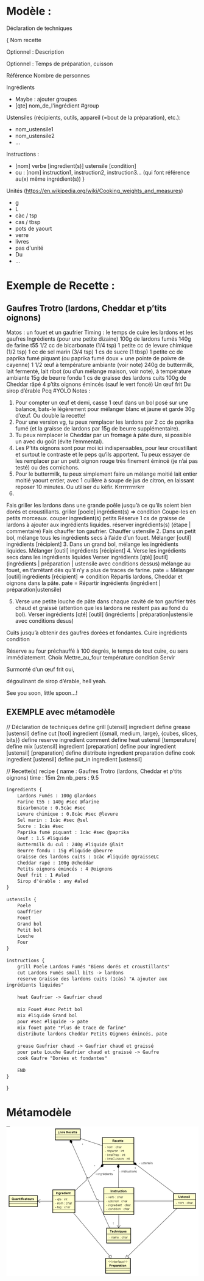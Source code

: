 # Modèle : 

Déclaration de techniques

{
Nom recette

Optionnel : Description

Optionnel : Temps de préparation, cuisson

Référence Nombre de personnes

Ingrédients
- Maybe : ajouter groupes
- [qte] nom_de_l'ingrédient #group

Ustensiles (récipients, outils, appareil (=bout de la préparation), etc.): 
- nom_ustensile1
- nom_ustensile2
- ...

Instructions : 
- [nom] verbe [ingredient(s)] ustensile [condition]
- ou : [nom] instruction1, instruction2, instruction3... (qui font référence au(x) même ingrédient(s))
}





Unités (https://en.wikipedia.org/wiki/Cooking_weights_and_measures)
- g
- L
- càc / tsp
- cas / tbsp
- pots de yaourt
- verre
- livres
- pas d'unité
- Du
- ...

# Exemple de Recette : 

## Gaufres Trotro (lardons, Cheddar et p’tits oignons)

Matos : un fouet et un gaufrier
Timing : le temps de cuire les lardons et les gaufres
Ingrédients (pour une petite dizaine)
100g de lardons fumés
140g de farine t55
1/2 cc de bicarbonate (1/4 tsp)
1 petite cc de levure chimique (1/2 tsp)
1 cc de sel marin (3/4 tsp)
1 cs de sucre (1 tbsp)
1 petite cc de paprika fumé piquant (ou paprika fumé doux + une pointe de poivre de cayenne)
1 1/2 œuf à température ambiante (voir note)
240g de buttermilk, lait fermenté, lait ribot (ou d’un mélange maison, voir note), à température ambiante
15g de beurre fondu
1 cs de graisse des lardons cuits
100g de Cheddar râpé
4 p’tits oignons émincés (sauf le vert foncé)
Un œuf frit
Du sirop d’érable
Pcq #YOLO
Notes :
1. Pour compter un œuf et demi, casse 1 œuf dans un bol posé sur une balance, bats-le légèrement pour mélanger blanc et jaune et garde 30g d’œuf. Ou double la recette!
2. Pour une version vg, tu peux remplacer les lardons par 2 cc de paprika fumé (et la graisse de lardons par 15g de beurre supplémentaire).
3. Tu peux remplacer le Cheddar par un fromage à pâte dure, si possible un avec du goût (évite l’emmental).
4. Les P’tits oignons sont pour moi ici indispensables, pour leur croustillant et surtout le contraste et le peps qu’ils apportent. Tu peux essayer de les remplacer par un petit oignon rouge très finement émincé (je n’ai pas testé) ou des cornichons.
5. Pour le buttermilk, tu peux simplement faire un mélange moitié lait entier moitié yaourt entier, avec 1 cuillère à soupe de jus de citron, en laissant reposer 10 minutes. Ou utiliser du kéfir.
Krrrrrrrrrkrr
1.
Fais griller les lardons dans une grande poêle jusqu’à ce qu’ils soient bien dorés et croustillants.
griller [poele] ingrédient(s) => condition
Coupe-les en petits morceaux.
couper ingredient(s) petits
Réserve 1 cs de graisse de lardons à ajouter aux ingrédients liquides.
réserver ingrédients(s) (étape | commentaire)
Fais chauffer ton gaufrier.
Chauffer ustensile
2. Dans un petit bol, mélange tous les ingrédients secs à l’aide d’un fouet.
Mélanger [outil] ingrédients [récipient]
3. Dans un grand bol, mélange les ingrédients liquides.
Mélanger [outil] ingrédients [récipient]
4. Verse les ingrédients secs dans les ingrédients liquides
Verser ingrédients [qté] [outil] (ingrédients | préparation | ustensile avec conditions dessus)
mélange au fouet, en t’arrêtant dès qu’il n’y a plus de traces de farine. 
pate = Mélanger [outil] ingrédients [récipient] => condition
Répartis lardons, Cheddar et oignons dans la pâte.
pate = Répartir ingrédients (ingrédient | préparation|ustensile)

5. Verse une petite louche de pâte dans chaque cavité de ton gaufrier très chaud et graissé (attention que les lardons ne restent pas au fond du bol). 
Verser ingrédients [qté] [outil] (ingrédients | préparation|ustensile avec conditions desus)

Cuits jusqu’à obtenir des gaufres dorées et fondantes.
Cuire ingrédients condition

Réserve au four préchauffé à 100 degrés, le temps de tout cuire, ou sers immédiatement.
Choix
Mettre_au_four température condition
Servir

Surmonté d’un œuf frit oui, 

dégoulinant de sirop d’érable, hell yeah.

See you soon, little spoon…!

## EXEMPLE avec métamodèle

// Déclaration de techniques
define grill [utensil] ingredient
define grease [ustensil]
define cut [tool] ingredient {{small, medium, large}, {cubes, slices, bits}}
define reserve ingredient comment
define heat ustensil [temperature]
define mix [ustensil] ingredient [preparation]
define pour ingredient [ustensil] [preparation]
define distribute ingredient preparation
define cook ingredient [ustensil]
define put_in ingredient [ustensil]

// Recette(s)
recipe {
    name : Gaufres Trotro (lardons, Cheddar et p’tits oignons)
    time : 15m 2m
    nb_pers : 9.5
    
    ingredients {
        Lardons Fumés : 100g @lardons
        Farine t55 : 140g #sec @farine
        Bicarbonate : 0.5càc #sec
        Levure chimique : 0.8càc #sec @levure
        Sel marin : 1càc #sec @sel
        Sucre : 1càs #sec
        Paprika fumé piquant : 1càc #sec @paprika
        Oeuf : 1.5 #liquide
        Buttermilk du cul : 240g #liquide @lait
        Beurre fondu : 15g #liquide @beurre
        Graisse des lardons cuits : 1càc #liquide @graisseLC
        Cheddar rapé : 100g @cheddar
        Petits oignons émincés : 4 @oignons
        Oeuf frit : 1 #aled
        Sirop d'érable : any #aled
    }
    
    ustensils {
        Poele
        Gauffrier
        Fouet
        Grand bol
        Petit bol
        Louche
        Four
    }
    
    instructions {
        grill Poele Lardons Fumés "Biens dorés et croustillants"
        cut Lardons Fumés small bits -> lardons
        reserve Graisse des lardons cuits (1càs) "A ajouter aux ingrédients liquides"
        
        heat Gaufrier -> Gaufrier chaud
        
        mix Fouet #sec Petit bol
        mix #liquide Grand bol
        pour #sec #liquide -> pate
        mix fouet pate "Plus de trace de farine"
        distribute lardons Cheddar Petits Oignons émincés, pate
        
        grease Gaufrier chaud -> Gaufrier chaud et graissé
        pour pate Louche Gaufrier chaud et graissé -> Gaufre
        cook Gaufre "Dorées et fondantes"
        
        END
    }

}

# Métamodèle 

![image](./Metamodele.png)
